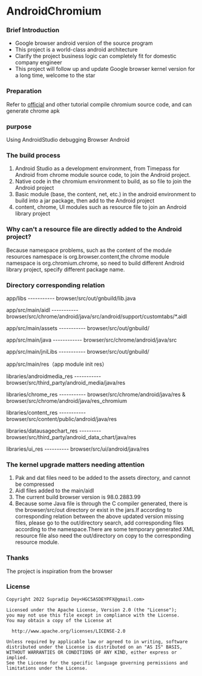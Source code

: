 # AndroidChromium

### Brief Introduction
* Google browser android version of the source program
* This project is a world-class android architecture
* Clarify the project business logic can completely fit for domestic company engineer
* This project will follow up and update Google browser kernel version for a long time, welcome to the star


### Preparation

Refer to [official](https://chromium.googlesource.com/chromium/src/+/master/docs/android_build_instructions.md) and other tutorial compile chromium source code, and can generate chrome apk

### purpose

Using AndroidStudio debugging Browser Android

### The build process

1.	Android Studio as a development environment, from Timepass for Android from chrome module source code, to join the Android project.
2.	Native code in the chromium environment to build, as so file to join the Android project
3.	Basic module (base, the content, net, etc.) in the android environment to build into a jar package, then add to the Android project
4.	content, chrome, UI modules such as resource file to join an Android library project

### Why can't a resource file are directly added to the Android project?

Because namespace problems, such as the content of the module resources namespace is org.browser.content,the chrome module namespace is org.chromium.chrome, so need to build different Android library project, specify different package name.

### Directory corresponding relation

app/libs ----------- browser/src/out/gnbuild/lib.java

app/src/main/aidl ----------- browser/src/chrome/android/java/src/android/support/customtabs/*.aidl

app/src/main/assets ----------- browser/src/out/gnbuild/

app/src/main/java ------------ browser/src/chrome/android/java/src

app/src/main/jniLibs ----------- browser/src/out/gnbuild/

app/src/main/res（app module init res）

libraries/androidmedia_res ----------- browser/src/third_party/android_media/java/res

libraries/chrome_res ----------- browser/src/chrome/android/java/res & browser/src/chrome/android/java/res_chromium

libraries/content_res ----------- browser/src/content/public/android/java/res

libraries/datausagechart_res --------- browser/src/third_party/android_data_chart/java/res

libraries/ui_res ---------- browser/src/ui/android/java/res

### The kernel upgrade matters needing attention

1.	Pak and dat files need to be added to the assets directory, and cannot be compressed
2.	Aidl files added to the main/aidl
3. The current build browser version is 98.0.2883.99
4. Because some Java file is through the C compiler generated, there is the browser/src/out directory or exist in the jars.If according to corresponding relation between the above updated version missing files, please go to the out/directory search, add corresponding files according to the namespace.There are some temporary generated XML resource file also need the out/directory on copy to the corresponding resource module.

### Thanks

The project is inspiration from the browser

### License

    Copyright 2022 Supradip Dey<HGC5ASDEYPFX@gmail.com>

    Licensed under the Apache License, Version 2.0 (the "License");
    you may not use this file except in compliance with the License.
    You may obtain a copy of the License at

      http://www.apache.org/licenses/LICENSE-2.0

    Unless required by applicable law or agreed to in writing, software
    distributed under the License is distributed on an "AS IS" BASIS,
    WITHOUT WARRANTIES OR CONDITIONS OF ANY KIND, either express or implied.
    See the License for the specific language governing permissions and
    limitations under the License.
